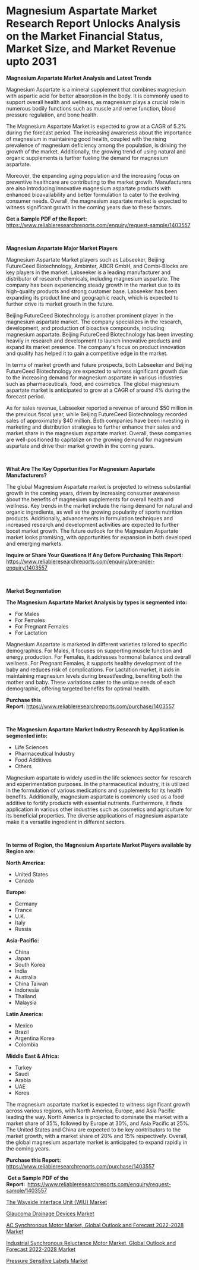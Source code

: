<p><h1>Magnesium Aspartate Market Research Report Unlocks Analysis on the Market Financial Status, Market Size, and Market Revenue upto 2031</h1></p><p><strong>Magnesium Aspartate Market Analysis and Latest Trends</strong></p>
<p><p>Magnesium Aspartate is a mineral supplement that combines magnesium with aspartic acid for better absorption in the body. It is commonly used to support overall health and wellness, as magnesium plays a crucial role in numerous bodily functions such as muscle and nerve function, blood pressure regulation, and bone health.</p><p>The Magnesium Aspartate Market is expected to grow at a CAGR of 5.2% during the forecast period. The increasing awareness about the importance of magnesium in maintaining good health, coupled with the rising prevalence of magnesium deficiency among the population, is driving the growth of the market. Additionally, the growing trend of using natural and organic supplements is further fueling the demand for magnesium aspartate.</p><p>Moreover, the expanding aging population and the increasing focus on preventive healthcare are contributing to the market growth. Manufacturers are also introducing innovative magnesium aspartate products with enhanced bioavailability and better formulation to cater to the evolving consumer needs. Overall, the magnesium aspartate market is expected to witness significant growth in the coming years due to these factors.</p></p>
<p><strong>Get a Sample PDF of the Report:&nbsp;</strong> <a href="https://www.reliableresearchreports.com/enquiry/request-sample/1403557">https://www.reliableresearchreports.com/enquiry/request-sample/1403557</a></p>
<p>&nbsp;</p>
<p><strong>Magnesium Aspartate Major Market Players</strong></p>
<p><p>Magnesium Aspartate Market players such as Labseeker, Beijing FutureCeed Biotechnology, Ambinter, ABCR GmbH, and Combi-Blocks are key players in the market. Labseeker is a leading manufacturer and distributor of research chemicals, including magnesium aspartate. The company has been experiencing steady growth in the market due to its high-quality products and strong customer base. Labseeker has been expanding its product line and geographic reach, which is expected to further drive its market growth in the future.</p><p>Beijing FutureCeed Biotechnology is another prominent player in the magnesium aspartate market. The company specializes in the research, development, and production of bioactive compounds, including magnesium aspartate. Beijing FutureCeed Biotechnology has been investing heavily in research and development to launch innovative products and expand its market presence. The company's focus on product innovation and quality has helped it to gain a competitive edge in the market.</p><p>In terms of market growth and future prospects, both Labseeker and Beijing FutureCeed Biotechnology are expected to witness significant growth due to the increasing demand for magnesium aspartate in various industries such as pharmaceuticals, food, and cosmetics. The global magnesium aspartate market is anticipated to grow at a CAGR of around 4% during the forecast period.</p><p>As for sales revenue, Labseeker reported a revenue of around $50 million in the previous fiscal year, while Beijing FutureCeed Biotechnology recorded sales of approximately $40 million. Both companies have been investing in marketing and distribution strategies to further enhance their sales and market share in the magnesium aspartate market. Overall, these companies are well-positioned to capitalize on the growing demand for magnesium aspartate and drive their market growth in the coming years.</p></p>
<p>&nbsp;</p>
<p><strong>What Are The Key Opportunities For Magnesium Aspartate Manufacturers?</strong></p>
<p><p>The global Magnesium Aspartate market is projected to witness substantial growth in the coming years, driven by increasing consumer awareness about the benefits of magnesium supplements for overall health and wellness. Key trends in the market include the rising demand for natural and organic ingredients, as well as the growing popularity of sports nutrition products. Additionally, advancements in formulation techniques and increased research and development activities are expected to further boost market growth. The future outlook for the Magnesium Aspartate market looks promising, with opportunities for expansion in both developed and emerging markets.</p></p>
<p><strong>Inquire or Share Your Questions If Any Before Purchasing This Report:</strong> <a href="https://www.reliableresearchreports.com/enquiry/pre-order-enquiry/1403557">https://www.reliableresearchreports.com/enquiry/pre-order-enquiry/1403557</a></p>
<p>&nbsp;</p>
<p><strong>Market Segmentation</strong></p>
<p><strong>The Magnesium Aspartate Market Analysis by types is segmented into:</strong></p>
<p><ul><li>For Males</li><li>For Females</li><li>For Pregnant Females</li><li>For Lactation</li></ul></p>
<p><p>Magnesium Aspartate is marketed in different varieties tailored to specific demographics. For Males, it focuses on supporting muscle function and energy production. For Females, it addresses hormonal balance and overall wellness. For Pregnant Females, it supports healthy development of the baby and reduces risk of complications. For Lactation market, it aids in maintaining magnesium levels during breastfeeding, benefiting both the mother and baby. These variations cater to the unique needs of each demographic, offering targeted benefits for optimal health.</p></p>
<p><strong>Purchase this Report:&nbsp;</strong><a href="https://www.reliableresearchreports.com/purchase/1403557">https://www.reliableresearchreports.com/purchase/1403557</a></p>
<p>&nbsp;</p>
<p><strong>The Magnesium Aspartate Market Industry Research by Application is segmented into:</strong></p>
<p><ul><li>Life Sciences</li><li>Pharmaceutical Industry</li><li>Food Additives</li><li>Others</li></ul></p>
<p><p>Magnesium aspartate is widely used in the life sciences sector for research and experimentation purposes. In the pharmaceutical industry, it is utilized in the formulation of various medications and supplements for its health benefits. Additionally, magnesium aspartate is commonly used as a food additive to fortify products with essential nutrients. Furthermore, it finds application in various other industries such as cosmetics and agriculture for its beneficial properties. The diverse applications of magnesium aspartate make it a versatile ingredient in different sectors.</p></p>
<p>&nbsp;</p>
<p><strong>In terms of Region, the Magnesium Aspartate Market Players available by Region are:</strong></p>
<p>
    <p> <strong> North America: </strong>
        <ul>
            <li>United States</li>
            <li>Canada</li>
        </ul>
        </p> 
    <p> <strong> Europe: </strong>
        <ul>
            <li>Germany</li>
            <li>France</li>
            <li>U.K.</li>
            <li>Italy</li>
            <li>Russia</li>
        </ul>
        </p> 
    <p> <strong> Asia-Pacific: </strong>
        <ul>
            <li>China</li>
            <li>Japan</li>
            <li>South Korea</li>
            <li>India</li>
            <li>Australia</li>
            <li>China Taiwan</li>
            <li>Indonesia</li>
            <li>Thailand</li>
            <li>Malaysia</li>
        </ul>
        </p> 
    <p> <strong> Latin America: </strong>
        <ul>
            <li>Mexico</li>
            <li>Brazil</li>
            <li>Argentina Korea</li>
            <li>Colombia</li>
        </ul>
        </p> 
    <p> <strong> Middle East & Africa: </strong>
        <ul>
            <li>Turkey</li>
            <li>Saudi</li>
            <li>Arabia</li>
            <li>UAE</li>
            <li>Korea</li>
        </ul>
    </p>
    </p>
<p><p>The magnesium aspartate market is expected to witness significant growth across various regions, with North America, Europe, and Asia Pacific leading the way. North America is projected to dominate the market with a market share of 35%, followed by Europe at 30%, and Asia Pacific at 25%. The United States and China are expected to be key contributors to the market growth, with a market share of 20% and 15% respectively. Overall, the global magnesium aspartate market is anticipated to expand rapidly in the coming years.</p></p>
<p><strong>Purchase this Report: </strong><a href="https://www.reliableresearchreports.com/purchase/1403557">https://www.reliableresearchreports.com/purchase/1403557</a></p>
<p>&nbsp;<strong>Get a Sample PDF of the Report:&nbsp;&nbsp;</strong><a href="https://www.reliableresearchreports.com/enquiry/request-sample/1403557">https://www.reliableresearchreports.com/enquiry/request-sample/1403557</a></p>
<p><strong></strong></p>
<p><p><a href="https://github.com/josesg55/Market-Research-Report-List-1/blob/main/the-wayside-interface-unit-wiu-market.md">The Wayside Interface Unit (WIU) Market</a></p><p><a href="https://view.publitas.com/reportprime-1/glaucoma-drainage-devices-market-size-evaluating-its-market-trends-growth-and-projections-2024-2031/">Glaucoma Drainage Devices Market</a></p><p><a href="https://fuschia-pecorino-a6d.notion.site/AC-Synchronous-Motor-Market-Global-Outlook-and-Forecast-2022-2028-Market-Insights-Market-Players-a-29a61849338a459ca89c4f9d1f10d10d">AC Synchronous Motor Market, Global Outlook and Forecast 2022-2028 Market</a></p><p><a href="https://simplistic-meeting-7ee.notion.site/Industrial-Synchronous-Reluctance-Motor-Market-Global-Outlook-and-Forecast-2022-2028-Market-Researc-0a7782f5ffc34da281330048139bb2ac">Industrial Synchronous Reluctance Motor Market, Global Outlook and Forecast 2022-2028 Market</a></p><p><a href="https://view.publitas.com/reportprime-1/pressure-sensitive-labels-market-size-share-trends-analysis-report-by-material-by-type-by-end-user-by-region-and-segment-forecasts-2024-2031/">Pressure Sensitive Labels Market</a></p></p>